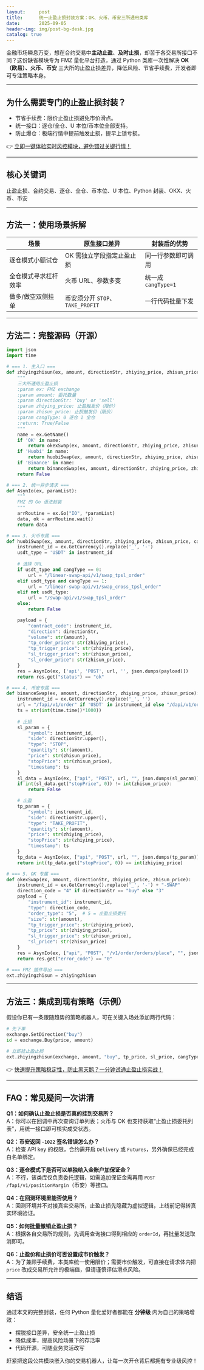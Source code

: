 ```yaml
---
layout:     post
title:      统一止盈止损封装方案：OK、火币、币安三所通用类库
date:       2025-09-05
header-img: img/post-bg-desk.jpg
catalog: true
---
```


金融市场瞬息万变，想在合约交易中**主动止盈**、**及时止损**，却苦于各交易所接口不同？这份缺省模块专为 FMZ 量化平台打造，通过 Python 类库一次性解决 **OK（欧易）、火币、币安** 三大所的止盈止损差异，降低风险、节省手续费，开发者即可专注策略本身。

---

## 为什么需要专门的止盈止损封装？
- 节省手续费：限价止盈止损避免市价滑点。  
- 统一接口：逐仓/全仓、U 本位/币本位全部支持。  
- 防止爆仓：极端行情中提前触发止损，提早上锁亏损。  

👉 [立即一键体验实时风控模块，避免错过关键行情！](https://okxdog.com/)

---

## 核心关键词  
止盈止损、合约交易、逐仓、全仓、币本位、U 本位、Python 封装、OKX、火币、币安

---

## 方法一：使用场景拆解

| 场景 | 原生接口差异 | 封装后的优势 |
|---|---|---|
| 逐仓模式小额试仓 | OK 需独立字段指定止盈止损 | 同一行参数即可调用 |
| 全仓模式寻求杠杆效率 | 火币 URL、参数多变 | 统一成 `cangType=1` |
| 做多/做空双侧挂单 | 币安须分开 `STOP`、`TAKE_PROFIT` | 一行代码批量下发 |

---

## 方法二：完整源码（开源）

```python
import json
import time

# === 1. 主入口 ===
def zhiyingzhisun(ex, amount, directionStr, zhiying_price, zhisun_price, cangType=0):
    """
    三大所通用止盈止损
    :param ex: FMZ exchange
    :param amount: 委托数量
    :param directionStr: 'buy' or 'sell'
    :param zhiying_price: 止盈触发价（限价）
    :param zhisun_price: 止损触发价（限价）
    :param cangType: 0 逐仓 1 全仓
    :return: True/False
    """
    name = ex.GetName()
    if 'OK' in name:
        return okexSwap(ex, amount, directionStr, zhiying_price, zhisun_price)
    if 'Huobi' in name:
        return huobiSwap(ex, amount, directionStr, zhiying_price, zhisun_price, cangType)
    if 'Binance' in name:
        return binanceSwap(ex, amount, directionStr, zhiying_price, zhisun_price)
    return False

# === 2. 统一异步请求 ===
def AsynIo(ex, paramList):
    """
    FMZ 的 Go 语法封装
    """
    arrRoutine = ex.Go("IO", *paramList)
    data, ok = arrRoutine.wait()
    return data

# === 3. 火币专属 ===
def huobiSwap(ex, amount, directionStr, zhiying_price, zhisun_price, cangType):
    instrument_id = ex.GetCurrency().replace('_', '-')
    usdt_type = 'USDT' in instrument_id
    
    # 选择 URL
    if usdt_type and cangType == 0:
        url = "/linear-swap-api/v1/swap_tpsl_order"
    elif usdt_type and cangType == 1:
        url = "/linear-swap-api/v1/swap_cross_tpsl_order"
    elif not usdt_type:
        url = "/swap-api/v1/swap_tpsl_order"
    else:
        return False

    payload = {
        "contract_code": instrument_id,
        "direction": directionStr,
        "volume": str(amount),
        "tp_order_price": str(zhiying_price),
        "tp_trigger_price": str(zhiying_price),
        "sl_trigger_price": str(zhisun_price),
        "sl_order_price": str(zhisun_price),
    }
    res = AsynIo(ex, ['api', 'POST', url, '', json.dumps(payload)])
    return res.get("status") == "ok"

# === 4. 币安专属 ===
def binanceSwap(ex, amount, directionStr, zhiying_price, zhisun_price):
    instrument_id = ex.GetCurrency().replace('_', '')
    url = "/fapi/v1/order" if 'USDT' in instrument_id else "/dapi/v1/order"
    ts = str(int(time.time()*1000))
    
    # 止损
    sl_param = {
        "symbol": instrument_id,
        "side": directionStr.upper(),
        "type": "STOP",
        "quantity": str(amount),
        "price": str(zhisun_price),
        "stopPrice": str(zhisun_price),
        "timestamp": ts
    }
    sl_data = AsynIo(ex, ["api", "POST", url, "", json.dumps(sl_param)])
    if int(sl_data.get("stopPrice", 0)) != int(zhisun_price):
        return False

    # 止盈
    tp_param = {
        "symbol": instrument_id,
        "side": directionStr.upper(),
        "type": "TAKE_PROFIT",
        "quantity": str(amount),
        "price": str(zhiying_price),
        "stopPrice": str(zhiying_price),
        "timestamp": ts
    }
    tp_data = AsynIo(ex, ["api", "POST", url, "", json.dumps(tp_param)])
    return int(tp_data.get("stopPrice", 0)) == int(zhiying_price)

# === 5. OK 专属 ===
def okexSwap(ex, amount, directionStr, zhiying_price, zhisun_price):
    instrument_id = ex.GetCurrency().replace('_', '-') + "-SWAP"
    direction_code = "4" if directionStr == "buy" else "3"
    payload = {
        "instrument_id": instrument_id,
        "type": direction_code,
        "order_type": "5",  # 5 = 止盈止损委托
        "size": str(amount),
        "tp_trigger_price": str(zhiying_price),
        "tp_price": str(zhiying_price),
        "sl_trigger_price": str(zhisun_price),
        "sl_price": str(zhisun_price)
    }
    res = AsynIo(ex, ["api", "POST", "/v1/order/orders/place", "", json.dumps(payload)])
    return res.get("error_code") == "0"

# === FMZ 插件导出 ===
ext.zhiyingzhisun = zhiyingzhisun
```

---

## 方法三：集成到现有策略（示例）

假设你已有一条跟随趋势的策略机器人，可在关键入场处添加两行代码：

```python
# 先下单
exchange.SetDirection("buy")
id = exchange.Buy(price, amount)

# 立即挂止盈止损
ext.zhiyingzhisun(exchange, amount, "buy", tp_price, sl_price, cangType=1)
```
👉 [快速提升策略稳定性，防止黑天鹅？一分钟试通止盈止损实战！](https://okxdog.com/)

---

## FAQ：常见疑问一次讲清

**Q1：如何确认止盈止损是否真的挂到交易所？**  
A：你可以在回调中再次查询订单列表；火币与 OK 也支持获取“止盈止损委托列表”，用统一接口即可核实成交状态。

**Q2：币安返回 `-1022` 签名错误怎么办？**  
A：检查 API key 的权限，合约需开启 `Delivery` 或 `Futures`，另外确保已经完成白名单绑定。

**Q3：逐仓模式下是否可以单独给入金账户加保证金？**  
A：不行，该类库仅负责委托逻辑，如需追加保证金需再用 `POST /fapi/v1/positionMargin`（币安）等接口。

**Q4：在回测环境里能否使用？**  
A：回测环境并不对接真实交易所，止盈止损先隐藏为虚拟逻辑，上线前记得转真实环境验证。

**Q5：如何批量撤销止盈止损？**  
A：根据各自交易所的规则，先调用查询接口得到相应的 `orderId`，再批量发送取消即可。

**Q6：止盈价和止损价可否设置成市价触发？**  
A：为了兼顾手续费，本类库统一使用限价；需要市价触发，可直接在请求体内把 `price` 改成交易所允许的极端值，但请谨慎评估滑点风险。

---

## 结语

通过本文的完整封装，任何 Python 量化爱好者都能在 **分钟级** 内为自己的策略增效：  
- 摆脱接口差异，安全统一止盈止损  
- 降低成本，提高风险场景下的存活率  
- 代码开源，可随业务灵活改写

赶紧把这段公共模块嵌入你的交易机器人，让每一次开仓背后都拥有专业级风控！